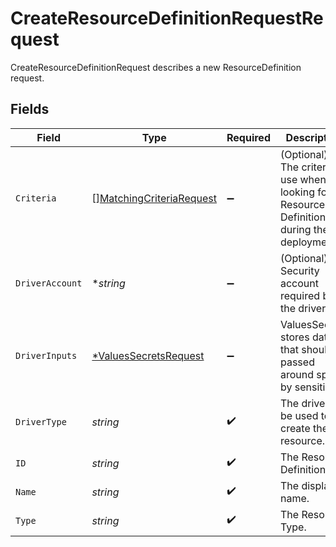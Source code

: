 # CreateResourceDefinitionRequestRequest

CreateResourceDefinitionRequest describes a new ResourceDefinition request.


## Fields

| Field                                                                                        | Type                                                                                         | Required                                                                                     | Description                                                                                  |
| -------------------------------------------------------------------------------------------- | -------------------------------------------------------------------------------------------- | -------------------------------------------------------------------------------------------- | -------------------------------------------------------------------------------------------- |
| `Criteria`                                                                                   | [][MatchingCriteriaRequest](../../models/shared/matchingcriteriarequest.md)                  | :heavy_minus_sign:                                                                           | (Optional) The criteria to use when looking for a Resource Definition during the deployment. |
| `DriverAccount`                                                                              | **string*                                                                                    | :heavy_minus_sign:                                                                           | (Optional) Security account required by the driver.                                          |
| `DriverInputs`                                                                               | [*ValuesSecretsRequest](../../models/shared/valuessecretsrequest.md)                         | :heavy_minus_sign:                                                                           | ValuesSecrets stores data that should be passed around split by sensitivity.                 |
| `DriverType`                                                                                 | *string*                                                                                     | :heavy_check_mark:                                                                           | The driver to be used to create the resource.                                                |
| `ID`                                                                                         | *string*                                                                                     | :heavy_check_mark:                                                                           | The Resource Definition ID.                                                                  |
| `Name`                                                                                       | *string*                                                                                     | :heavy_check_mark:                                                                           | The display name.                                                                            |
| `Type`                                                                                       | *string*                                                                                     | :heavy_check_mark:                                                                           | The Resource Type.                                                                           |